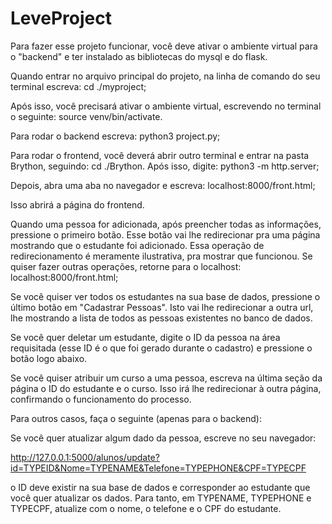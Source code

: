 # LeveProject
Para fazer esse projeto funcionar, você deve ativar o ambiente virtual para o "backend" e ter instalado as bibliotecas do mysql e do flask.

Quando entrar no arquivo principal do projeto, na linha de comando do seu terminal escreva: cd ./myproject;

Após isso, você precisará ativar o ambiente virtual, escrevendo no terminal o seguinte: source venv/bin/activate.

Para rodar o backend escreva: python3 project.py;

Para rodar o frontend, você deverá abrir outro terminal e entrar na pasta Brython, seguindo: cd ./Brython. Após isso, digite: python3 -m http.server;

Depois, abra uma aba no navegador e escreva: localhost:8000/front.html;

Isso abrirá a página do frontend.

Quando uma pessoa for adicionada, após preencher todas as informações, pressione o primeiro botão. Esse botão vai lhe redirecionar pra uma página mostrando que o estudante foi adicionado. Essa operação de redirecionamento é meramente ilustrativa, pra mostrar que funcionou. Se quiser fazer outras operações, retorne para o localhost: localhost:8000/front.html;

Se você quiser ver todos os estudantes na sua base de dados, pressione o último botão em "Cadastrar Pessoas". Isto vai lhe redirecionar a outra url, lhe mostrando a lista de todos as pessoas existentes no banco de dados.

Se você quer deletar um estudante, digite  o ID da pessoa na área requisitada (esse ID é o que foi gerado durante o cadastro) e pressione o botão logo abaixo.

Se você quiser atribuir um curso a uma pessoa, escreva na última seção da página o ID do estudante e o curso. Isso irá lhe redirecionar à outra página, confirmando o funcionamento do processo.


Para outros casos, faça o seguinte (apenas para o backend):

Se você quer atualizar algum dado da pessoa, escreve no seu navegador:

http://127.0.0.1:5000/alunos/update?id=TYPEID&Nome=TYPENAME&Telefone=TYPEPHONE&CPF=TYPECPF

o ID deve existir na sua base de dados e corresponder ao estudante que você quer atualizar os dados. Para tanto, em TYPENAME, TYPEPHONE e TYPECPF, atualize com o nome, o telefone e o CPF do estudante.
